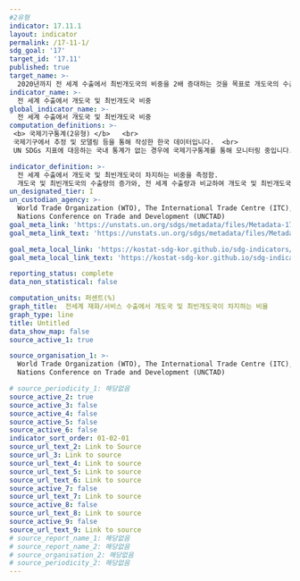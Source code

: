 ```yaml
---
#2유형
indicator: 17.11.1
layout: indicator
permalink: /17-11-1/
sdg_goal: '17'
target_id: '17.11'
published: true
target_name: >-
  2020년까지 전 세계 수출에서 최빈개도국의 비중을 2배 증대하는 것을 목표로 개도국의 수출을 대폭 증대
indicator_name: >-
  전 세계 수출에서 개도국 및 최빈개도국 비중
global_indicator_name: >-
  전 세계 수출에서 개도국 및 최빈개도국 비중
computation_definitions: >-
 <b> 국제기구통계(2유형) </b>   <br>
 국제기구에서 추정 및 모델링 등을 통해 작성한 한국 데이터입니다.  <br> 
 UN SDGs 지표에 대응하는 국내 통계가 없는 경우에 국제기구통계를 통해 모니터링 중입니다.

indicator_definition: >-
  전 세계 수출에서 개도국 및 최빈개도국이 차지하는 비중을 측정함.  
  개도국 및 최빈개도국의 수출량의 증가와, 전 세계 수출량과 비교하여 개도국 및 최빈개도국의 수출량의 상대적 크기에 대한 정보를 제공함
un_designated_tier: I
un_custodian_agency: >-
  World Trade Organization (WTO), The International Trade Centre (ITC), United
  Nations Conference on Trade and Development (UNCTAD)
goal_meta_link: 'https://unstats.un.org/sdgs/metadata/files/Metadata-17-11-01.pdf'
goal_meta_link_text: 'https://unstats.un.org/sdgs/metadata/files/Metadata-17-11-01.pdf'

goal_meta_local_link: 'https://kostat-sdg-kor.github.io/sdg-indicators/public/data/Metadata-17-11-01_KOR.pdf'
goal_meta_local_link_text: 'https://kostat-sdg-kor.github.io/sdg-indicators/public/data/Metadata-17-11-01_KOR.pdf'

reporting_status: complete
data_non_statistical: false

computation_units: 퍼센트(%)
graph_title:  전세계 재화/서비스 수출에서 개도국 및 최빈개도국이 차지하는 비율
graph_type: line
title: Untitled
data_show_map: false
source_active_1: true

source_organisation_1: >-
  World Trade Organization (WTO), The International Trade Centre (ITC), United
  Nations Conference on Trade and Development (UNCTAD)

# source_periodicity_1: 해당없음
source_active_2: true
source_active_3: false
source_active_4: false
source_active_5: false
source_active_6: false
indicator_sort_order: 01-02-01
source_url_text_2: Link to Source
source_url_3: Link to source
source_url_text_4: Link to source
source_url_text_5: Link to source
source_url_text_6: Link to source
source_active_7: false
source_url_text_7: Link to source
source_active_8: false
source_url_text_8: Link to source
source_active_9: false
source_url_text_9: Link to source
# source_report_name_1: 해당없음
# source_report_name_2: 해당없음
# source_organisation_2: 해당없음
# source_periodicity_2: 해당없음
---
```

